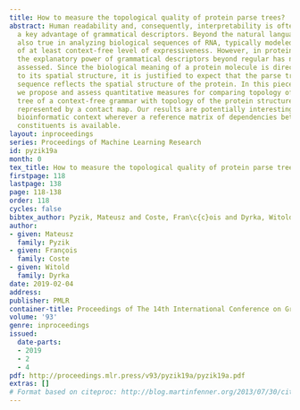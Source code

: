 ```yaml
---
title: How to measure the topological quality of protein parse trees?
abstract: Human readability and, consequently, interpretability is often considered
  a key advantage of grammatical descriptors. Beyond the natural language, this is
  also true in analyzing biological sequences of RNA, typically modeled by grammars
  of at least context-free level of expressiveness. However, in protein sequence analysis,
  the explanatory power of grammatical descriptors beyond regular has never been thoroughly
  assessed. Since the biological meaning of a protein molecule is directly related
  to its spatial structure, it is justified to expect that the parse tree of a protein
  sequence reflects the spatial structure of the protein. In this piece of research,
  we propose and assess quantitative measures for comparing topology of the parse
  tree of a context-free grammar with topology of the protein structure succinctly
  represented by a contact map. Our results are potentially interesting beyond its
  bioinformatic context wherever a reference matrix of dependencies between sequence
  constituents is available.
layout: inproceedings
series: Proceedings of Machine Learning Research
id: pyzik19a
month: 0
tex_title: How to measure the topological quality of protein parse trees?
firstpage: 118
lastpage: 138
page: 118-138
order: 118
cycles: false
bibtex_author: Pyzik, Mateusz and Coste, Fran\c{c}ois and Dyrka, Witold
author:
- given: Mateusz
  family: Pyzik
- given: François
  family: Coste
- given: Witold
  family: Dyrka
date: 2019-02-04
address: 
publisher: PMLR
container-title: Proceedings of The 14th International Conference on Grammatical Inference 2018
volume: '93'
genre: inproceedings
issued:
  date-parts:
  - 2019
  - 2
  - 4
pdf: http://proceedings.mlr.press/v93/pyzik19a/pyzik19a.pdf
extras: []
# Format based on citeproc: http://blog.martinfenner.org/2013/07/30/citeproc-yaml-for-bibliographies/
---
```

